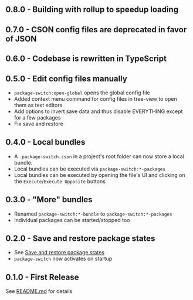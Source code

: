 ## 0.8.0 - Building with rollup to speedup loading

## 0.7.0 - CSON config files are deprecated in favor of JSON

## 0.6.0 - Codebase is rewritten in TypeScript


## 0.5.0 - Edit config files manually
* `package-switch:open-global` opens the global config file
* Added context menu command for config files in tree-view to open them as text editors
* Add options to invert save data and thus disable EVERYTHING except for a few packages
* Fix save and restore

## 0.4.0 - Local bundles
* A `.package-switch.cson` in a project's root folder can now store a local bundle.
* Local bundles can be executed via `package-switch:*-packages`
* Local bundles can be executed by opening the file's UI and clicking on the `Execute`/`Execute Opposite` buttons

## 0.3.0 - "More" bundles
* Renamed `package-switch:*-bundle` to `package-switch:*-packages`
* Individual packages can be started/stopped too

## 0.2.0 - Save and restore package states
* See [Save and restore package states](README.md#save-and-restore-package-states)
* `package-switch` now activates on startup

## 0.1.0 - First Release
See [README.md](README.md) for details
